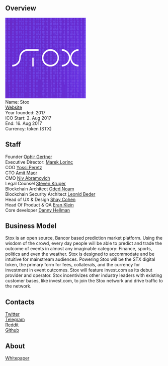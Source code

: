 ## Overview
![Stox  logo](../projects/logo/stox.png)   
Name:  Stox    
[Website](https://www.stox.com/)   
Year founded:  2017  
ICO Start: 2. Aug 2017  
End: 16. Aug 2017  
Currency: token (STX)	 
## Staff 
Founder [Ophir Gertner](../people/ophir_gertner.md)  
Executive Director: [Marek Lorinc](../people/marek_lorinc.md)  
COO [Yossi Peretz](../people/yossi_peretz.md)  
CTO [Amit Maor](../people/amit_maor.md)   
CMO [Niv Abramovich](../people/niv_abramovich.md)   
Legal Counsel [Steven Kruger](../people/steven_kruger.md)   
Blockchain Architect [Oded Noam](../people/oded_noam.md)  
Blockchain Security Architect [Leonid Beder](../people/leonid_beder.md)  
Head of UX & Design [Shay Cohen](../people/shay_cohen.md)  
Head Of Product & QA [Eran Klein](../people/eran_klein.md)  
Core developer [Danny Hellman](../people/danny_hellman.md)  
## Business Model
Stox is an open source, Bancor based prediction market platform.
Using the wisdom of the crowd, every day people will be able to predict and trade the outcome of events in almost any imaginable category: Finance, sports, politics and even the weather.
Stox is designed to accommodate and be intuitive for mainstream audiences.
Powering Stox will be the STX digital token, the primary form for fees, collaterals, and the currency for investment in event outcomes.
Stox will feature invest.com as its debut provider and operator.
Stox incentivizes other industry leaders with existing customer bases, like invest.com, to join the Stox network and drive traffic to the network.
## Contacts    
[Twitter](https://twitter.com/stx_coin)   
[Telegram](https://t.me/joinchat/DByWw0Pnq9BAy4FqPv_Lyg)   
[Reddit](https://www.reddit.com/r/STOX/)  
[Github](https://github.com/stx-technologies/stox-token)  
  
## About 
[Whitepaper](https://www.stox.com/assets/pdf/stox-whitepaper.pdf)
